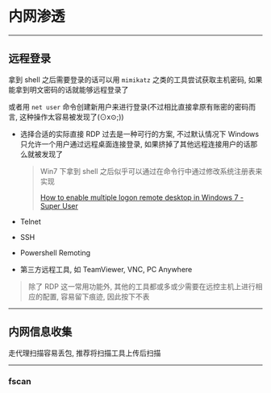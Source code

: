 # 内网渗透

---

## 远程登录

拿到 shell 之后需要登录的话可以用 `mimikatz` 之类的工具尝试获取主机密码, 如果能拿到明文密码的话就能够远程登录了

或者用 `net user` 命令创建新用户来进行登录(不过相比直接拿原有账密的密码而言, 这种操作太容易被发现了(⊙x⊙;))

- 选择合适的实际直接 RDP 过去是一种可行的方案, 不过默认情况下 Windows 只允许一个用户通过远程桌面连接登录, 如果挤掉了其他远程连接用户的话那么就被发现了

  > Win7 下拿到 shell 之后似乎可以通过在命令行中通过修改系统注册表来实现
  >
  > [How to enable multiple logon remote desktop in Windows 7 - Super User](https://superuser.com/questions/64171/how-to-enable-multiple-logon-remote-desktop-in-windows-7)

- Telnet

- SSH

- Powershell Remoting

- 第三方远程工具, 如 TeamViewer, VNC, PC Anywhere

> 除了 RDP 这一常用功能外, 其他的工具都或多或少需要在远控主机上进行相应的配置, 容易留下痕迹, 因此按下不表

---

## 内网信息收集

走代理扫描容易丢包, 推荐将扫描工具上传后扫描

---

 ### fscan

